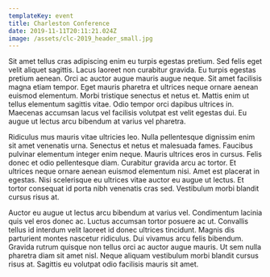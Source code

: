 ```yaml
---
templateKey: event
title: Charleston Conference
date: 2019-11-11T20:11:21.024Z
image: /assets/clc-2019_header_small.jpg
---
```

Sit amet tellus cras adipiscing enim eu turpis egestas pretium. Sed felis eget velit aliquet sagittis. Lacus laoreet non curabitur gravida. Eu turpis egestas pretium aenean. Orci ac auctor augue mauris augue neque. Sit amet facilisis magna etiam tempor. Eget mauris pharetra et ultrices neque ornare aenean euismod elementum. Morbi tristique senectus et netus et. Mattis enim ut tellus elementum sagittis vitae. Odio tempor orci dapibus ultrices in. Maecenas accumsan lacus vel facilisis volutpat est velit egestas dui. Eu augue ut lectus arcu bibendum at varius vel pharetra.

Ridiculus mus mauris vitae ultricies leo. Nulla pellentesque dignissim enim sit amet venenatis urna. Senectus et netus et malesuada fames. Faucibus pulvinar elementum integer enim neque. Mauris ultrices eros in cursus. Felis donec et odio pellentesque diam. Curabitur gravida arcu ac tortor. Et ultrices neque ornare aenean euismod elementum nisi. Amet est placerat in egestas. Nisi scelerisque eu ultrices vitae auctor eu augue ut lectus. Et tortor consequat id porta nibh venenatis cras sed. Vestibulum morbi blandit cursus risus at.

Auctor eu augue ut lectus arcu bibendum at varius vel. Condimentum lacinia quis vel eros donec ac. Luctus accumsan tortor posuere ac ut. Convallis tellus id interdum velit laoreet id donec ultrices tincidunt. Magnis dis parturient montes nascetur ridiculus. Dui vivamus arcu felis bibendum. Gravida rutrum quisque non tellus orci ac auctor augue mauris. Ut sem nulla pharetra diam sit amet nisl. Neque aliquam vestibulum morbi blandit cursus risus at. Sagittis eu volutpat odio facilisis mauris sit amet.
